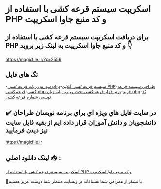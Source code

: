 # اسکریپت سیستم قرعه کشی با استفاده از PHP و کد منبع جاوا اسکریپت

## برای دریافت اسکریپت سیستم قرعه کشی با استفاده از PHP و کد منبع جاوا اسکریپت به لینک زیر بروید 👇

https://magicfile.ir/?p=2559

## تگ های فایل

-[سورس ربات قرعه کشی php](https://magicfile.ir/product/%d8%b3%db%8c%d8%b3%d8%aa%d9%85-%d9%82%d8%b1%d8%b9%d9%87-%da%a9%d8%b4%db%8c-%d8%a8%d8%a7-%d8%a7%d8%b3%d8%aa%d9%81%d8%a7%d8%af%d9%87-%d8%a7%d8%b2-php/)-[سيستم قرعه کشي آنلاين  PHP](https://magicfile.ir/product/%d8%b3%db%8c%d8%b3%d8%aa%d9%85-%d9%82%d8%b1%d8%b9%d9%87-%da%a9%d8%b4%db%8c-%d8%a8%d8%a7-%d8%a7%d8%b3%d8%aa%d9%81%d8%a7%d8%af%d9%87-%d8%a7%d8%b2-php/)-[طراحی سیستم قرعه کشی](https://magicfile.ir/product/%d8%b3%db%8c%d8%b3%d8%aa%d9%85-%d9%82%d8%b1%d8%b9%d9%87-%da%a9%d8%b4%db%8c-%d8%a8%d8%a7-%d8%a7%d8%b3%d8%aa%d9%81%d8%a7%d8%af%d9%87-%d8%a7%d8%b2-php/)-[قرعه کشی php خرید](https://magicfile.ir/product/%d8%b3%db%8c%d8%b3%d8%aa%d9%85-%d9%82%d8%b1%d8%b9%d9%87-%da%a9%d8%b4%db%8c-%d8%a8%d8%a7-%d8%a7%d8%b3%d8%aa%d9%81%d8%a7%d8%af%d9%87-%d8%a7%d8%b2-php/)-[نرم افزار قرعه کشی تحت وب بر پایه زبان php](https://magicfile.ir/product/%d8%b3%db%8c%d8%b3%d8%aa%d9%85-%d9%82%d8%b1%d8%b9%d9%87-%da%a9%d8%b4%db%8c-%d8%a8%d8%a7-%d8%a7%d8%b3%d8%aa%d9%81%d8%a7%d8%af%d9%87-%d8%a7%d8%b2-php/)-[کد نویسی شماره قرعه کشی](https://magicfile.ir/product/%d8%b3%db%8c%d8%b3%d8%aa%d9%85-%d9%82%d8%b1%d8%b9%d9%87-%da%a9%d8%b4%db%8c-%d8%a8%d8%a7-%d8%a7%d8%b3%d8%aa%d9%81%d8%a7%d8%af%d9%87-%d8%a7%d8%b2-php/)

## ✔️ در سايت فايل هاي ويژه اي براي برنامه نويسان طراحان دانشجويان و دانش آموزان قرار داده ايم از بقيه فايل سايت نيز ديدن فرماييد

https://magicfile.ir


## لينک دانلود اصلي 📥 :

[اسکریپت سیستم قرعه کشی با استفاده از PHP و کد منبع جاوا اسکریپت](https://magicfile.ir/product/%d8%b3%db%8c%d8%b3%d8%aa%d9%85-%d9%82%d8%b1%d8%b9%d9%87-%da%a9%d8%b4%db%8c-%d8%a8%d8%a7-%d8%a7%d8%b3%d8%aa%d9%81%d8%a7%d8%af%d9%87-%d8%a7%d8%b2-php/) 


🙏با تشکر از همراهي شما مشتاقانه در وبسایت منتظر شما دوست عزیز هستیم

